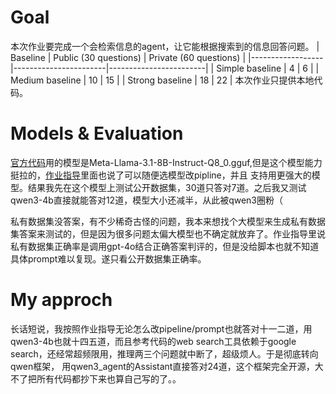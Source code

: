 # Goal
本次作业要完成一个会检索信息的agent，让它能根据搜索到的信息回答问题。
| Baseline         | Public (30 questions) | Private (60 questions) |
|------------------|-----------------------|------------------------|
| Simple baseline  | 4                     | 6                      |
| Medium baseline  | 10                    | 15                     |
| Strong baseline  | 18                    | 22                     |
本次作业只提供本地代码。

# Models & Evaluation
[官方代码](https://www.kaggle.com/code/u0ulin/ml2025-homework-1)用的模型是Meta-Llama-3.1-8B-Instruct-Q8_0.gguf,但是这个模型能力挺拉的，[作业指导](https://speech.ee.ntu.edu.tw/~hylee/ml/ml2025-course-data//hw1.pdf)里面也说了可以随便选模型改pipline，并且
支持用更强大的模型。结果我先在这个模型上测试公开数据集，30道只答对7道。之后我又测试qwen3-4b直接就能答对12道，模型大小还减半，从此被qwen3圈粉（

私有数据集没答案，有不少稀奇古怪的问题，我本来想找个大模型来生成私有数据集答案来测试的，但是因为很多问题太偏大模型也不确定就放弃了。作业指导里说私有数据集正确率是调用gpt-4o结合正确答案判评的，但是没给脚本也就不知道具体prompt难以复现。遂只看公开数据集正确率。

# My approch
长话短说，我按照作业指导无论怎么改pipeline/prompt也就答对十一二道，用qwen3-4b也就十四五道，而且参考代码的web search工具依赖于google search，还经常超频限用，推理两三个问题就中断了，超级烦人。于是彻底转向qwen框架，
用qwen3_agent的Assistant直接答对24道，这个框架完全开源，大不了把所有代码都抄下来也算自己写的了。。

